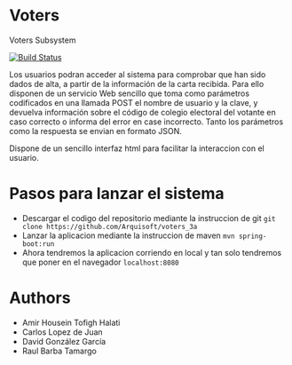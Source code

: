 Voters
======

Voters Subsystem

[![Build Status](https://travis-ci.org/Arquisoft/voters_3a.svg?branch=master)](https://travis-ci.org/Arquisoft/voters_3a)

Los usuarios podran acceder al sistema para comprobar que han sido dados de alta, a partir de la información de la carta recibida. Para ello disponen de un servicio Web sencillo que toma como parámetros codificados en una llamada POST el nombre de usuario y la clave, y devuelva información sobre el código de colegio electoral del votante en caso correcto o informa del error en case incorrecto. Tanto los parámetros como la respuesta se envian en formato JSON.

Dispone de un sencillo interfaz html para facilitar la interaccion con el usuario.

Pasos para lanzar el sistema
=======

* Descargar el codigo del repositorio mediante la instruccion de git ```git clone https://github.com/Arquisoft/voters_3a```
* Lanzar la aplicacion mediante la instruccion de maven ```mvn spring-boot:run```
* Ahora tendremos la aplicacion corriendo en local y tan solo tendremos que poner en el navegador ```localhost:8080```

Authors
=======
* Amir Housein Tofigh Halati
* Carlos Lopez de Juan
* David González García
* Raul Barba Tamargo
